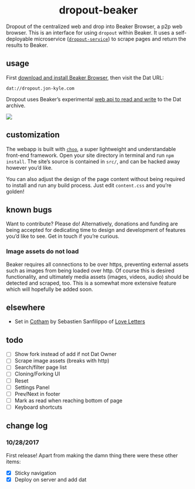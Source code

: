 <h1 align="center">dropout-beaker</h1>

Dropout of the centralized web and drop into Beaker Browser, a p2p web browser. This is an interface for using `dropout` within Beaker. It uses a self-deployable microservice ([`dropout-service`](https://github.com/jondashkyle/dropout-service)) to scrape pages and return the results to Beaker.

## usage

First [download and install Beaker Browser](https://beakerbrowser.com/docs/install/), then visit the Dat URL:

```
dat://dropout.jon-kyle.com
```

Dropout uses Beaker’s experimental [web api to read and write](https://beakerbrowser.com/docs/apis/) to the Dat archive.

![](http://drop.jon-kyle.com/modules/dropout-beaker-2.png)

## customization

The webapp is built with [`choo`](https://github.com/choojs/choo), a super lightweight and understandable front-end framework. Open your site directory in terminal and run `npm install`. The site’s source is contained in `src/`, and can be hacked away however you’d like.

You can also adjust the design of the page content without being required to install and run any build process. Just edit `content.css` and you’re golden!

## known bugs

Want to contribute? Please do! Alternatively, donations and funding are being accepted for dedicating time to design and development of features you’d like to see. Get in touch if you’re curious.

### Image assets do not load

Beaker requires all connections to be over https, preventing external assets such as images from being loaded over http. Of course this is desired functionality, and ultimately media assets (images, videos, audio) should be detected and scraped, too. This is a somewhat more extensive feature which will hopefully be added soon.

## elsewhere

- Set in [Cotham](https://github.com/sebsan/Cotham) by Sebastien Sanfilippo of [Love Letters](http://www.love-letters.be/)

## todo

- [ ] Show fork instead of add if not Dat Owner
- [ ] Scrape image assets (breaks with http)
- [ ] Search/filter page list
- [ ] Cloning/Forking UI
- [ ] Reset
- [ ] Settings Panel
- [ ] Prev/Next in footer
- [ ] Mark as read when reaching bottom of page
- [ ] Keyboard shortcuts

## change log

### 10/28/2017

First release! Apart from making the damn thing there were these other items:

- [x] Sticky navigation
- [x] Deploy on server and add dat